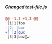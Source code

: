[{]: <helper> (diffStep 1.2 noTitle=true)

##### Changed test-file.js
```diff
@@ -1,3 +1,3 @@
 ┊1┊1┊foo
-┊2┊ ┊bar
+┊ ┊2┊qux
 ┊3┊3┊baz🚫↵
```

[}]: #